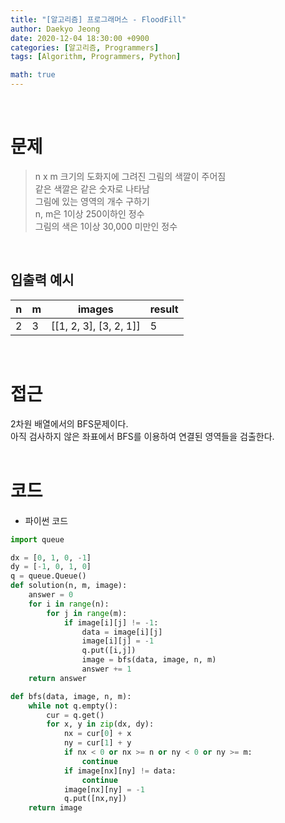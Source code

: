 ```yaml
---
title: "[알고리즘] 프로그래머스 - FloodFill"
author: Daekyo Jeong
date: 2020-12-04 18:30:00 +0900
categories: [알고리즘, Programmers]
tags: [Algorithm, Programmers, Python]

math: true
---
```



<br/>

# **문제**


> n x m 크기의 도화지에 그려진 그림의 색깔이 주어짐   
> 같은 색깔은 같은 숫자로 나타남   
> 그림에 있는 영역의 개수 구하기     
> n, m은 1이상 250이하인 정수        
> 그림의 색은 1이상 30,000 미만인 정수    

<br/>

## **입출력 예시**

| n | m | images | result |    
|---|---|------------------------|---|  
| 2 | 3 | [[1, 2, 3], [3, 2, 1]] | 5 |   

<br/>

# **접근**

2차원 배열에서의 BFS문제이다.   
아직 검사하지 않은 좌표에서 BFS를 이용하여 연결된 영역들을 검출한다.      
<br/>

# **코드**

- 파이썬 코드   

```py
import queue

dx = [0, 1, 0, -1]
dy = [-1, 0, 1, 0]
q = queue.Queue()
def solution(n, m, image):
    answer = 0
    for i in range(n):
        for j in range(m):
            if image[i][j] != -1:
                data = image[i][j]
                image[i][j] = -1
                q.put([i,j])
                image = bfs(data, image, n, m)
                answer += 1
    return answer

def bfs(data, image, n, m):
    while not q.empty():
        cur = q.get()
        for x, y in zip(dx, dy):
            nx = cur[0] + x
            ny = cur[1] + y
            if nx < 0 or nx >= n or ny < 0 or ny >= m:
                continue
            if image[nx][ny] != data:
                continue
            image[nx][ny] = -1
            q.put([nx,ny])
    return image
```

<br/>
